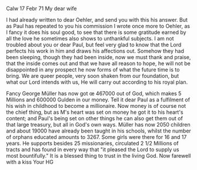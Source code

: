  Calw 17 Febr 71
My dear wife

I had already written to dear Oehler, and send you with this his answer. But as Paul has repeated to you his commission I wrote once more to Oehler, as I fancy it does his soul good, to see that there is some gratitude earned by all the love he sometimes also shows to unthankful subjects. 
I am not troubled about you or dear Paul, but feel very glad to know that the Lord perfects his work in him and draws his affections out. Somehow they had been sleeping, though they had been inside, now we must thank and praise, that the inside comes out and that we have all reason to hope, he will not be disappointed in any prospect he now forms of what the future time is to bring. We are queer people, very soon shaken from our foundation, but what our Lord intends with us, He will carry out according to his royal plan.

Fancy George Müller has now got œ 467000 out of God, which makes 5 Millions and 600000 Gulden in our money. Tell it dear Paul as a fulfilment of his wish in childhood to become a millionaire. Now money is of course not the chief thing, but as M's heart was set on money he got it to his heart's content; and Paul's being set on other things he can also get them out of that large treasury, but all in God's own ways. Müller has now 2050 children and about 19000 have already been taught in his schools, whilst the number of orphans educated amounts to 3267. Some girls were there for 16 and 17 years. He supports besides 25 missionaries, circulated 2 1/2 Millions of tracts and has found in every way that "it pleased the Lord to supply us most bountifully." It is a blessed thing to trust in the living God. Now farewell with a kiss
 Your HG
